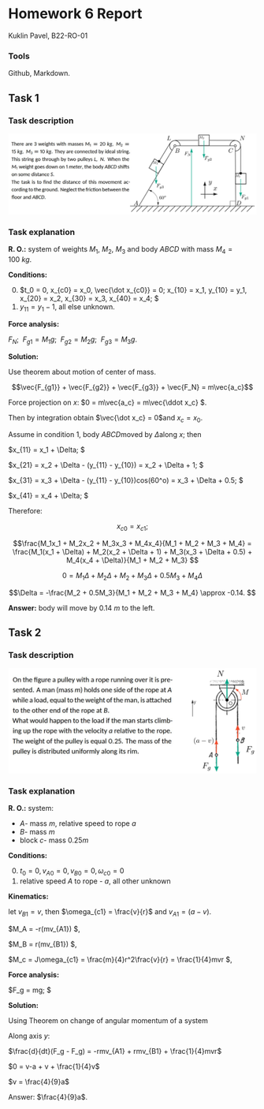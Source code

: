 # Homework 6 Report
Kuklin Pavel, B22-RO-01

### Tools
Github, Markdown.

## Task 1

### Task description
![](task1_desc.png)

### Task explanation

**R. O.:** system of weights $M_1$, $M_2$, $M_3$ and body $ABCD$ with mass $M_4 = 100\ kg$.

**Conditions:**

0. $t_0 = 0, x_{c0} = x_0, \vec{\dot x_{c0}} = 0; x_{10} = x_1, y_{10} = y_1, x_{20} = x_2, x_{30} = x_3, x_{40} = x_4; $
1. $y_{11} = y_1 - 1$, all else unknown.

**Force analysis:**

$F_N; \ \ F_{g1} = M_1g; \ \ F_{g2} = M_2g; \ \ F_{g3} = M_3g.$

**Solution:**

Use theorem about motion of center of mass.

$$\vec{F_{g1}} + \vec{F_{g2}} + \vec{F_{g3}} + \vec{F_N} = m\vec{a_c}$$

Force projection on $x$: $0 = m\vec{a_c} = m\vec{\ddot x_c} $.

Then by integration obtain $\vec{\dot x_c} = 0$and $x_c = x_0$.

Assume in condition 1, body $ABCD$moved by $\Delta$along $x$; then

$x_{11} = x_1 + \Delta; $

$x_{21} = x_2 + \Delta - (y_{11} - y_{10}) = x_2 + \Delta + 1; $

$x_{31} = x_3 + \Delta - (y_{11} - y_{10})cos(60^o) = x_3 + \Delta + 0.5; $

$x_{41} = x_4 + \Delta; $

Therefore:

$$x_{c0} = x_{c1}; $$

$$\frac{M_1x_1 + M_2x_2 + M_3x_3 + M_4x_4}{M_1 + M_2 + M_3 + M_4} =
\frac{M_1(x_1 + \Delta) + M_2(x_2 + \Delta + 1) + M_3(x_3 + \Delta + 0.5) + M_4(x_4 + \Delta)}{M_1 + M_2 + M_3} $$

$$0 = M_1\Delta + M_2\Delta + M_2 + M_3\Delta + 0.5M_3 + M_4\Delta $$

$$\Delta = -\frac{M_2 + 0.5M_3}{M_1 + M_2 + M_3 + M_4} \approx -0.14. $$

**Answer:** body will move by $0.14\ m$ to the left.

## Task 2

### Task description
![](task2_desc.png)

### Task explanation

**R. O.:** system:

- $A$- mass $m$, relative speed to rope $a$
- $B$- mass $m$
- block $c$- mass $0.25m$

**Conditions:**

0. $t_0 = 0, v_{A0} = 0, v_{B0} = 0, \omega_{c0} = 0$
1. relative speed $A$ to rope - $a$, all other unknown

**Kinematics:**

let $v_{B1} = v$, then $\omega_{c1} = \frac{v}{r}$ and $v_{A1} = (a-v)$.

$M_A = -r(mv_{A1}) $,

$M_B = r(mv_{B1}) $,

$M_c = J\omega_{c1} = \frac{m}{4}r^2\frac{v}{r} = \frac{1}{4}mvr $,

**Force analysis:**

$F_g = mg; $

**Solution:**

Using Theorem on change of angular momentum of a system

Along axis $y$:

$\frac{d}{dt}(F_g - F_g) = -rmv_{A1} + rmv_{B1} + \frac{1}{4}mvr$

$0 = v-a + v + \frac{1}{4}v$

$v = \frac{4}{9}a$

Answer: $\frac{4}{9}a$.